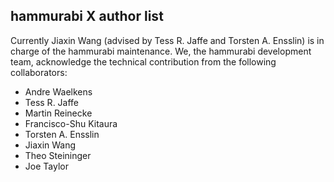 ## hammurabi X author list

Currently Jiaxin Wang (advised by Tess R. Jaffe and Torsten A. Ensslin) is in charge of the hammurabi maintenance.
We, the hammurabi development team, acknowledge the technical contribution from the following collaborators:

- Andre Waelkens
- Tess R. Jaffe
- Martin Reinecke
- Francisco-Shu Kitaura
- Torsten A. Ensslin
- Jiaxin Wang
- Theo Steininger
- Joe Taylor
